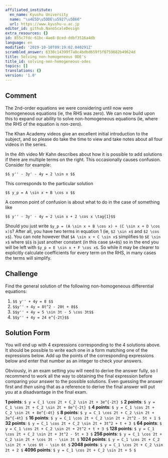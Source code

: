 ```yaml
---
affiliated_institute:
  en_name: Kyushu University
  name: "\u4E5D\u5DDE\u5927\u5B66"
  url: https://www.kyushu-u.ac.jp
editor_id: github.NanoScaleDesign
extra_resources: {}
id: 855c7fdc-61bc-4ae8-8ced-ddbf3516a4db
language: en
modified: '2019-10-10T09:19:02.040291Z'
scrambled_answer: 6330c14399f7a0c4bdbd659f5f0759682b49624d
title: Solving non-homogeneous ODE's
title_id: solving-non-homogeneous-odes
topics: []
translations: {}
version: '1.0'
---
```


## Comment
The 2nd-order equations we were considering until now were homogeneous equations (ie, the RHS was zero). We can now build upon this to expand our ability to solve non-homogeneous equations (ie, where the RHS of the equation is non-zero).

The Khan Academy videos give an excellent initial introduction to the subject, and so please do take the time to view and take notes about all four videos in the series.

In the 4th video Mr Kahn describes about how it is possible to add solutions if there are multiple terms on the right. This occasionally causes confusion. Consider for example:

`$$ y'' - 3y' - 4y = 2 \sin x $$`

This corresponds to the particular solution

`$$ y_p = A \sin x + B \cos x $$`

A common point of confusion is about what to do in the case of something like

`$$ y'' - 3y' - 4y = 2 \sin x + 2 \cos x \tag{1}$$`

Should you just write `$y_p = (A \sin x + B \cos x) + (C \sin x + D \cos x)$`? After all, you have two terms in equation 1 (ie, `$2 \sin x$` and `$2 \cos x$`). You can note however that `$A \sin x + C \sin x$` simplifies to `$E \sin x$` where `$E$` is just another constant (in this case `$A+B$`) so in the end you will be left with `$y_p = E \sin x + F \cos x$`. So while it may be clearer to explicitly calculate coefficients for every term on the RHS, in many cases the terms will simplify.

## Challenge

Find the general solution of the following non-homogeneous differential equations:

1. `$$ y'' + 4y = 8 $$`
2. `$$y'' + 4y = 8t^2 - 20t + 8$$`
3. `$$y'' + 4y = 5 \sin 3t - 5 \cos 3t$$`
4. `$$y'' + 4y = 24 e^{-2t}$$`


## Solution Form
You will end up with 4 expressions corresponding to the 4 solutions above. It should be possible to write each one in a form matching one of the expressions below. Add up the points of the corresponding expressions below and enter that number as an integer to check your answers.

Obviously, in an exam setting you will need to derive the answer fully, so I recommend to work all the way to obtaining the final expression before comparing your answer to the possible solutions. Even guessing the answer first and *then* using that as a reference to derive the final answer will put you at a disadvantage in the final exam.

**1 points**: `$ y = C_1 \cos 2t + C_2 \sin 2t + 3e^{-2t} $`
**2 points**: `$ y = C_1 \cos 2t + C_2 \sin 2t + 8e^{-2t} $`
**4 points**: `$ y = C_1 \cos 2t + C_2 \sin 2t + 8e^{-4t} $`
**8 points**: `$ y = C_1 \cos 2t + C_2 \sin 2t + 3e^{-4t} $`
**16 points**: `$ y = C_1 \cos 2t + C_2 \sin 2t + 2t^2 - 5t + 1 $`
**32 points**: `$ y = C_1 \cos 2t + C_2 \sin 2t + 3t^2 + t + 3 $`
**64 points**: `$ y = C_1 \cos 2t + C_2 \sin 2t + 2t^2 + t + 3 $`
**128 points**: `$ y = C_1 \cos 2t + C_2 \sin 2t + 3t^2 - 5t + 3 $`
**256 points**: `$ y = C_1 \cos 2t + C_2 \sin 2t + \cos 3t - \sin 3t $`
**1024 points**: `$ y = C_1 \cos 2t + C_2 \sin 2t + \cos 6t - \sin 6t $`
**2048 points**: `$ y = C_1 \cos 2t + C_2 \sin 2t + 2 $`
**4096 points**: `$ y = C_1 \cos 2t + C_2 \sin 2t + 5 $`
